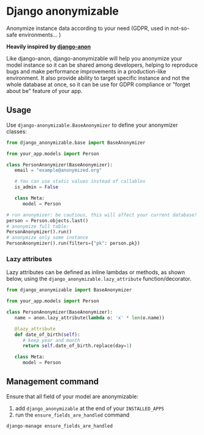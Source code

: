 # Django anonymizable

Anonymize instance data according to your need (GDPR, used in not-so-safe environments... )

**Heavily inspired by [django-anon](https://github.com/Tesorio/django-anon/)**

Like django-anon, django-anonymizable will help you anonymize your model instance so it can be shared among developers, helping to reproduce bugs and make performance improvements in a production-like environment.
It also provide ability to target specific instance and not the whole database at once, so it can be use for GDPR compliance or "forget about be" feature of your app.

## Usage

Use `django-anonymizable.BaseAnonymizer` to define your anonymizer classes:

```py
from django_anonymizable.base import BaseAnonymizer

from your_app.models import Person

class PersonAnonymizer(BaseAnonymizer):
   email = "example@anonymized.org"

   # You can use static values instead of callables
   is_admin = False

   class Meta:
      model = Person

# run anonymizer: be cautious, this will affect your current database!
person = Person.objects.last()
# anonymize full table:
PersonAnonymizer().run()
# anonymize only some instance
PersonAnonymizer().run(filters={"pk": person.pk})
```

### Lazy attributes

Lazy attributes can be defined as inline lambdas or methods, as shown below, using the `django_anonymizable.lazy_attribute` function/decorator.

```py
from django_anonymizable import BaseAnonymizer

from your_app.models import Person

class PersonAnonymizer(BaseAnonymizer):
   name = anon.lazy_attribute(lambda o: 'x' * len(o.name))

   @lazy_attribute
   def date_of_birth(self):
      # keep year and month
      return self.date_of_birth.replace(day=1)

   class Meta:
      model = Person
```

## Management command

Ensure that all field of your model are anonymizable:

1. add `django_anonymizable` at the end of your `INSTALLED_APPS`
2. run the `ensure_fields_are_handled` command

```shell
django-manage ensure_fields_are_handled
```
